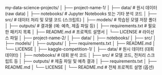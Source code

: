my-data-science-projects/
│
├── project-name-1/
│   ├── data/                # 원시 데이터(raw data)
│   ├── notebooks/           # Jupyter Notebooks 또는 기타 분석 코드
│   ├── src/                 # 데이터 처리 및 모델 코드 (스크립트)
│   ├── models/              # 학습된 모델 저장 폴더
│   ├── outputs/             # 결과물 (예: 예측, 제출 파일 등)
│   ├── requirements.txt     # 필요한 패키지 목록
│   ├── README.md            # 프로젝트 설명서
│   └── LICENSE              # 라이선스 파일
│
├── project-name-2/
│   ├── data/
│   ├── notebooks/
│   ├── src/
│   ├── models/
│   ├── outputs/
│   ├── requirements.txt
│   ├── README.md
│   └── LICENSE
│
├── kaggle-competition-1/
│   ├── data/                # 원시 데이터 (대회 데이터)
│   ├── notebooks/           # 대회 분석 코드
│   ├── src/                 # 모델 코드, 전처리 스크립트 등
│   ├── outputs/             # 제출 파일 및 예측 결과
│   ├── requirements.txt
│   ├── README.md
│   └── LICENSE
│
└── README.md                # 전체 프로젝트 설명 (옵션)
